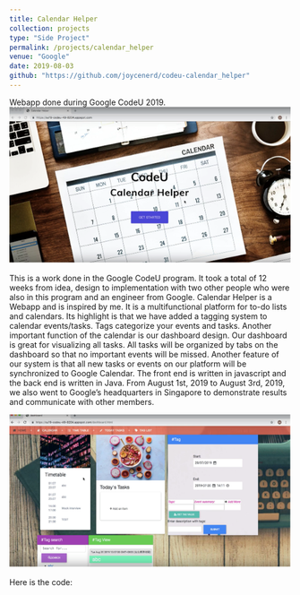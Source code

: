 ```yaml
---
title: Calendar Helper
collection: projects
type: "Side Project"
permalink: /projects/calendar_helper
venue: "Google"
date: 2019-08-03
github: "https://github.com/joycenerd/codeu-calendar_helper"
---
```


Webapp done during Google CodeU 2019.<br/>
<img src="/images/cal_helper.png">

This is a work done in the Google CodeU program. It took a total of 12 weeks from idea, design to implementation with two other people who were also in this program and an engineer from Google. Calendar Helper is a Webapp and is inspired by me. It is a multifunctional platform for to-do lists and calendars. Its highlight is that we have added a tagging system to calendar events/tasks. Tags categorize your events and tasks. Another important function of the calendar is our dashboard design. Our dashboard is great for visualizing all tasks. All tasks will be organized by tabs on the dashboard so that no important events will be missed. Another feature of our system is that all new tasks or events on our platform will be synchronized to Google Calendar. The front end is written in javascript and the back end is written in Java. From August 1st, 2019 to August 3rd, 2019, we also went to Google’s headquarters in Singapore to demonstrate results and communicate with other members.


<img src="/images/cal_helper2.png">

Here is the code: <a href="https://github.com/joycenerd/codeu-calendar_helper" target="_blank"><i class="fab fa-fw fa-github zoom" aria-hidden="true"></i></a>
